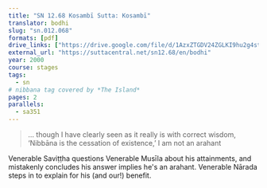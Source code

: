 ```yaml
---
title: "SN 12.68 Kosambī Sutta: Kosambī"
translator: bodhi
slug: "sn.012.068"
formats: [pdf]
drive_links: ["https://drive.google.com/file/d/1AzxZTGDV24ZGLKI9hu2g4stgKvEYjJ_1/view?usp=drivesdk"]
external_url: "https://suttacentral.net/sn12.68/en/bodhi"
year: 2000
course: stages
tags:
  - sn
# nibbana tag covered by *The Island*
pages: 2
parallels:
  - sa351
---
```


> … though I have clearly seen as it really is with correct wisdom, ‘Nibbāna is the cessation of existence,’ I am not an arahant

Venerable Saviṭṭha questions Venerable Musīla about his attainments, and mistakenly concludes his answer implies he's an arahant. Venerable Nārada steps in to explain for his (and our!) benefit.

